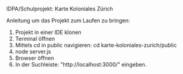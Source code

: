 IDPA/Schulprojekt: Karte Koloniales Zürich

Anleitung um das Projekt zum Laufen zu bringen:

1. Projekt in einer IDE klonen
2. Terminal öffnen
3. Mittels cd in public navigieren:
cd karte-koloniales-zurich/public 
4. node server.js
5. Browser öffnen
6. In der Suchleiste: "http://localhost:3000/" eingeben.
